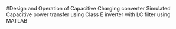 #Design and Operation of Capacitive Charging converter
Simulated Capacitive power transfer using Class E inverter with LC filter using MATLAB
